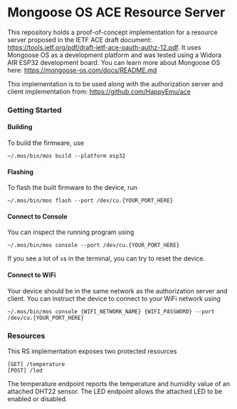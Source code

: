 # Mongoose OS ACE Resource Server
This repository holds a proof-of-concept implementation for a resource server proposed in the IETF ACE draft
document: https://tools.ietf.org/pdf/draft-ietf-ace-oauth-authz-12.pdf. It uses Mongoose OS as a development platform
and was tested using a Widora AIR ESP32 development board. You can learn more about Mongoose OS here: https://mongoose-os.com/docs/README.md

This implementation is to be used along with the authorization server and client implementation from: https://github.com/HappyEmu/ace

### Getting Started

#### Building
To build the firmware, use

    ~/.mos/bin/mos build --platform esp32

#### Flashing
To flash the built firmware to the device, run

    ~/.mos/bin/mos flash --port /dev/cu.{YOUR_PORT_HERE}

#### Connect to Console
You can inspect the running program using 

    ~/.mos/bin/mos console --port /dev/cu.{YOUR_PORT_HERE}

If you see a lot of `x`s in the terminal, you can try to reset the device.

#### Connect to WiFi
Your device should be in the same network as the authorization server and client. You can instruct the device
to connect to your WiFi network using

    ~/.mos/bin/mos console {WIFI_NETWORK_NAME} {WIFI_PASSWORD} --port /dev/cu.{YOUR_PORT_HERE}

### Resources
This RS implementation exposes two protected resources

    [GET] /temperature
    [POST] /led

The temperature endpoint reports the temperature and humidity value of an attached DHT22 sensor. The LED endpoint
allows the attached LED to be enabled or disabled.
